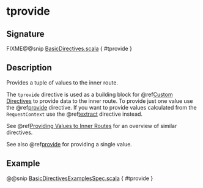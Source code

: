 <a id="tprovide"></a>
# tprovide

## Signature

FIXME@@snip [BasicDirectives.scala](../../../../../../../../../akka-http/src/main/scala/akka/http/scaladsl/server/directives/BasicDirectives.scala) { #tprovide }

## Description

Provides a tuple of values to the inner route.

The `tprovide` directive is used as a building block for @ref[Custom Directives](../custom-directives.md#custom-directives) to provide data to the inner route.
To provide just one value use the @ref[provide](provide.md#provide) directive. If you want to provide values calculated from the
`RequestContext` use the @ref[textract](textract.md#textract) directive instead.

See @ref[Providing Values to Inner Routes](index.md#providedirectives) for an overview of similar directives.

See also @ref[provide](provide.md#provide) for providing a single value.

## Example

@@snip [BasicDirectivesExamplesSpec.scala](../../../../../../../test/scala/docs/http/scaladsl/server/directives/BasicDirectivesExamplesSpec.scala) { #tprovide }